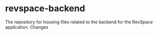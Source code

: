 # revspace-backend
The repository for housing files related to the backend for the RevSpace application.
Changes